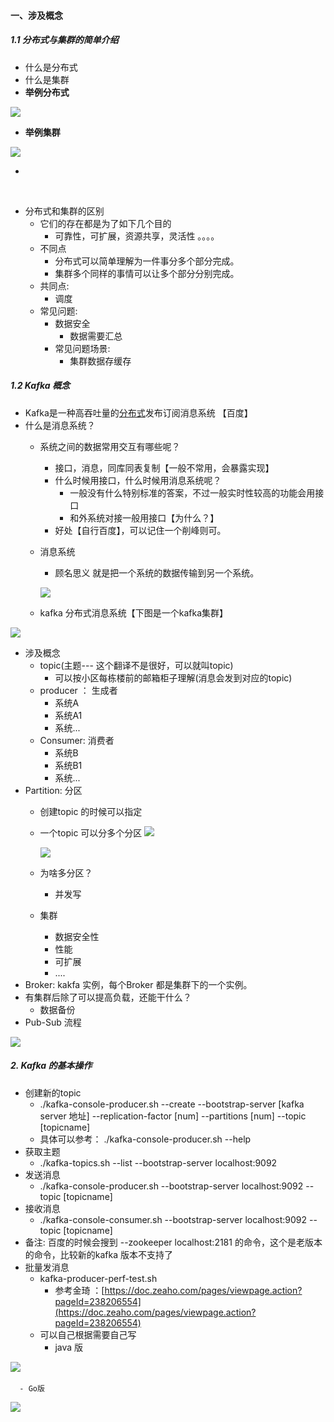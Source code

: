 #### 一、涉及概念
##### 1.1 分布式与集群的简单介绍

- 什么是分布式
- 什么是集群
- **举例分布式**

![](https://s3.bmp.ovh/imgs/2022/02/165586b7e9bfdfc3.png)
            

- **举例集群**

![](https://s3.bmp.ovh/imgs/2022/02/8e9fa4d52c9490f0.png)
                                    
-
​


- 分布式和集群的区别
   - 它们的存在都是为了如下几个目的
      - 可靠性，可扩展，资源共享，灵活性 。。。。
   - 不同点
      - 分布式可以简单理解为一件事分多个部分完成。
      - 集群多个同样的事情可以让多个部分分别完成。
   - 共同点:
      - 调度
   - 常见问题:
      - 数据安全
         - 数据需要汇总
      - 常见问题场景:
         - 集群数据存缓存



##### 1.2 Kafka 概念

- Kafka是一种高吞吐量的[分布式](https://baike.baidu.com/item/%E5%88%86%E5%B8%83%E5%BC%8F/19276232)发布订阅消息系统 【百度】
- 什么是消息系统？
   - 系统之间的数据常用交互有哪些呢？
      - 接口，消息，同库同表复制【一般不常用，会暴露实现】
      - 什么时候用接口，什么时候用消息系统呢？
         - 一般没有什么特别标准的答案，不过一般实时性较高的功能会用接口
         - 和外系统对接一般用接口【为什么？】
      - 好处【自行百度】，可以记住一个削峰则可。
   - 消息系统
      - 顾名思义 就是把一个系统的数据传输到另一个系统。

      ![](https://s3.bmp.ovh/imgs/2022/02/389a5bfc769248b2.png)



   - kafka 分布式消息系统【下图是一个kafka集群】

![](https://s3.bmp.ovh/imgs/2022/02/b6a02cddd63376e1.png)

   - 涉及概念
      - topic(主题--- 这个翻译不是很好，可以就叫topic)
         - 可以按小区每栋楼前的邮箱柜子理解(消息会发到对应的topic)
      - producer ： 生成者
         - 系统A
         - 系统A1
         - 系统...
      - Consumer:   消费者
         - 系统B
         - 系统B1
         - 系统...
   - Partition: 分区
      - 创建topic 的时候可以指定
      - 一个topic 可以分多个分区
      ![](https://s3.bmp.ovh/imgs/2022/02/2304e8cb7aa775a2.png)

        ![](https://s3.bmp.ovh/imgs/2022/02/76f006ed97c8ce61.png)

        

      - 为啥多分区？
         - 并发写
      - 集群
         - 数据安全性
         - 性能
         - 可扩展
         -  ....
   - Broker:  kakfa 实例，每个Broker 都是集群下的一个实例。
   - 有集群后除了可以提高负载，还能干什么？
      - 数据备份
   - Pub-Sub 流程

![](https://s3.bmp.ovh/imgs/2022/02/92f89a9cd817ae1b.png)


##### 2. Kafka 的基本操作


-  创建新的topic
   -  ./kafka-console-producer.sh --create --bootstrap-server [kafka server 地址]  --replication-factor [num]  --partitions [num] --topic [topicname]
   - 具体可以参考： ./kafka-console-producer.sh --help
- 获取主题
   - ./kafka-topics.sh --list --bootstrap-server localhost:9092
- 发送消息
   - ./kafka-console-producer.sh --bootstrap-server localhost:9092 --topic [topicname] 
- 接收消息
   - ./kafka-console-consumer.sh --bootstrap-server localhost:9092 --topic [topicname]
- 备注: 百度的时候会搜到 --zookeeper localhost:2181 的命令，这个是老版本的命令，比较新的kafka 版本不支持了
- 批量发消息
   - kafka-producer-perf-test.sh
      - 参考金琦 ：[https://doc.zeaho.com/pages/viewpage.action?pageId=238206554](https://doc.zeaho.com/pages/viewpage.action?pageId=238206554)
   - 可以自己根据需要自己写
      - java 版

![](https://s3.bmp.ovh/imgs/2022/02/3bda756995fb3744.png)
​


      - Go版

![](https://s3.bmp.ovh/imgs/2022/02/96dee96e3569ea0a.png)


​

